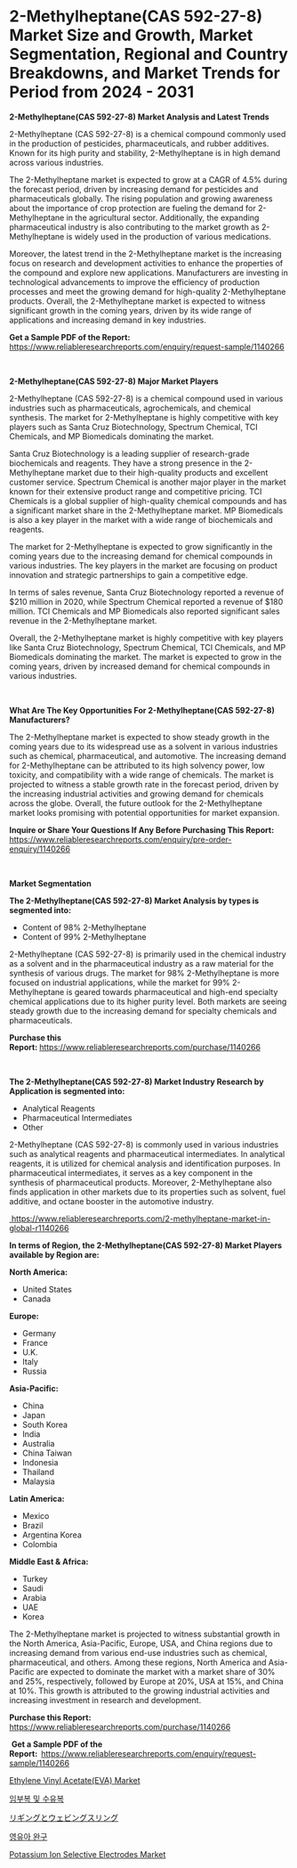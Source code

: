 <p><h1>2-Methylheptane(CAS 592-27-8) Market Size and Growth, Market Segmentation, Regional and Country Breakdowns, and Market Trends for Period from 2024 -  2031</h1></p><p><strong>2-Methylheptane(CAS 592-27-8) Market Analysis and Latest Trends</strong></p>
<p><p>2-Methylheptane (CAS 592-27-8) is a chemical compound commonly used in the production of pesticides, pharmaceuticals, and rubber additives. Known for its high purity and stability, 2-Methylheptane is in high demand across various industries.</p><p>The 2-Methylheptane market is expected to grow at a CAGR of 4.5% during the forecast period, driven by increasing demand for pesticides and pharmaceuticals globally. The rising population and growing awareness about the importance of crop protection are fueling the demand for 2-Methylheptane in the agricultural sector. Additionally, the expanding pharmaceutical industry is also contributing to the market growth as 2-Methylheptane is widely used in the production of various medications.</p><p>Moreover, the latest trend in the 2-Methylheptane market is the increasing focus on research and development activities to enhance the properties of the compound and explore new applications. Manufacturers are investing in technological advancements to improve the efficiency of production processes and meet the growing demand for high-quality 2-Methylheptane products. Overall, the 2-Methylheptane market is expected to witness significant growth in the coming years, driven by its wide range of applications and increasing demand in key industries.</p></p>
<p><strong>Get a Sample PDF of the Report:&nbsp;</strong> <a href="https://www.reliableresearchreports.com/enquiry/request-sample/1140266">https://www.reliableresearchreports.com/enquiry/request-sample/1140266</a></p>
<p>&nbsp;</p>
<p><strong>2-Methylheptane(CAS 592-27-8) Major Market Players</strong></p>
<p><p>2-Methylheptane (CAS 592-27-8) is a chemical compound used in various industries such as pharmaceuticals, agrochemicals, and chemical synthesis. The market for 2-Methylheptane is highly competitive with key players such as Santa Cruz Biotechnology, Spectrum Chemical, TCI Chemicals, and MP Biomedicals dominating the market.</p><p>Santa Cruz Biotechnology is a leading supplier of research-grade biochemicals and reagents. They have a strong presence in the 2-Methylheptane market due to their high-quality products and excellent customer service. Spectrum Chemical is another major player in the market known for their extensive product range and competitive pricing. TCI Chemicals is a global supplier of high-quality chemical compounds and has a significant market share in the 2-Methylheptane market. MP Biomedicals is also a key player in the market with a wide range of biochemicals and reagents.</p><p>The market for 2-Methylheptane is expected to grow significantly in the coming years due to the increasing demand for chemical compounds in various industries. The key players in the market are focusing on product innovation and strategic partnerships to gain a competitive edge.</p><p>In terms of sales revenue, Santa Cruz Biotechnology reported a revenue of $210 million in 2020, while Spectrum Chemical reported a revenue of $180 million. TCI Chemicals and MP Biomedicals also reported significant sales revenue in the 2-Methylheptane market.</p><p>Overall, the 2-Methylheptane market is highly competitive with key players like Santa Cruz Biotechnology, Spectrum Chemical, TCI Chemicals, and MP Biomedicals dominating the market. The market is expected to grow in the coming years, driven by increased demand for chemical compounds in various industries.</p></p>
<p>&nbsp;</p>
<p><strong>What Are The Key Opportunities For 2-Methylheptane(CAS 592-27-8) Manufacturers?</strong></p>
<p><p>The 2-Methylheptane market is expected to show steady growth in the coming years due to its widespread use as a solvent in various industries such as chemical, pharmaceutical, and automotive. The increasing demand for 2-Methylheptane can be attributed to its high solvency power, low toxicity, and compatibility with a wide range of chemicals. The market is projected to witness a stable growth rate in the forecast period, driven by the increasing industrial activities and growing demand for chemicals across the globe. Overall, the future outlook for the 2-Methylheptane market looks promising with potential opportunities for market expansion.</p></p>
<p><strong>Inquire or Share Your Questions If Any Before Purchasing This Report:</strong> <a href="https://www.reliableresearchreports.com/enquiry/pre-order-enquiry/1140266">https://www.reliableresearchreports.com/enquiry/pre-order-enquiry/1140266</a></p>
<p>&nbsp;</p>
<p><strong>Market Segmentation</strong></p>
<p><strong>The 2-Methylheptane(CAS 592-27-8) Market Analysis by types is segmented into:</strong></p>
<p><ul><li>Content of 98% 2-Methylheptane</li><li>Content of 99% 2-Methylheptane</li></ul></p>
<p><p>2-Methylheptane (CAS 592-27-8) is primarily used in the chemical industry as a solvent and in the pharmaceutical industry as a raw material for the synthesis of various drugs. The market for 98% 2-Methylheptane is more focused on industrial applications, while the market for 99% 2-Methylheptane is geared towards pharmaceutical and high-end specialty chemical applications due to its higher purity level. Both markets are seeing steady growth due to the increasing demand for specialty chemicals and pharmaceuticals.</p></p>
<p><strong>Purchase this Report:&nbsp;</strong><a href="https://www.reliableresearchreports.com/purchase/1140266">https://www.reliableresearchreports.com/purchase/1140266</a></p>
<p>&nbsp;</p>
<p><strong>The 2-Methylheptane(CAS 592-27-8) Market Industry Research by Application is segmented into:</strong></p>
<p><ul><li>Analytical Reagents</li><li>Pharmaceutical Intermediates</li><li>Other</li></ul></p>
<p><p>2-Methylheptane (CAS 592-27-8) is commonly used in various industries such as analytical reagents and pharmaceutical intermediates. In analytical reagents, it is utilized for chemical analysis and identification purposes. In pharmaceutical intermediates, it serves as a key component in the synthesis of pharmaceutical products. Moreover, 2-Methylheptane also finds application in other markets due to its properties such as solvent, fuel additive, and octane booster in the automotive industry.</p></p>
<p><a href="https://www.reliableresearchreports.com/2-methylheptane-market-in-global-r1140266">&nbsp;https://www.reliableresearchreports.com/2-methylheptane-market-in-global-r1140266</a></p>
<p><strong>In terms of Region, the 2-Methylheptane(CAS 592-27-8) Market Players available by Region are:</strong></p>
<p>
    <p> <strong> North America: </strong>
        <ul>
            <li>United States</li>
            <li>Canada</li>
        </ul>
        </p> 
    <p> <strong> Europe: </strong>
        <ul>
            <li>Germany</li>
            <li>France</li>
            <li>U.K.</li>
            <li>Italy</li>
            <li>Russia</li>
        </ul>
        </p> 
    <p> <strong> Asia-Pacific: </strong>
        <ul>
            <li>China</li>
            <li>Japan</li>
            <li>South Korea</li>
            <li>India</li>
            <li>Australia</li>
            <li>China Taiwan</li>
            <li>Indonesia</li>
            <li>Thailand</li>
            <li>Malaysia</li>
        </ul>
        </p> 
    <p> <strong> Latin America: </strong>
        <ul>
            <li>Mexico</li>
            <li>Brazil</li>
            <li>Argentina Korea</li>
            <li>Colombia</li>
        </ul>
        </p> 
    <p> <strong> Middle East & Africa: </strong>
        <ul>
            <li>Turkey</li>
            <li>Saudi</li>
            <li>Arabia</li>
            <li>UAE</li>
            <li>Korea</li>
        </ul>
    </p>
    </p>
<p><p>The 2-Methylheptane market is projected to witness substantial growth in the North America, Asia-Pacific, Europe, USA, and China regions due to increasing demand from various end-use industries such as chemical, pharmaceutical, and others. Among these regions, North America and Asia-Pacific are expected to dominate the market with a market share of 30% and 25%, respectively, followed by Europe at 20%, USA at 15%, and China at 10%. This growth is attributed to the growing industrial activities and increasing investment in research and development.</p></p>
<p><strong>Purchase this Report: </strong><a href="https://www.reliableresearchreports.com/purchase/1140266">https://www.reliableresearchreports.com/purchase/1140266</a></p>
<p>&nbsp;<strong>Get a Sample PDF of the Report:&nbsp;&nbsp;</strong><a href="https://www.reliableresearchreports.com/enquiry/request-sample/1140266">https://www.reliableresearchreports.com/enquiry/request-sample/1140266</a></p>
<p><strong></strong></p>
<p><p><a href="https://github.com/dimitrishawkinswaynenp91rgz/Market-Research-Report-List-2/blob/main/ethylene-vinyl-acetateeva-market.md">Ethylene Vinyl Acetate(EVA) Market</a></p><p><a href="https://github.com/vsr06p4p49/Market-Research-Report-List-2/blob/main/5769388102095.md">임부복 및 수유복</a></p><p><a href="https://github.com/CarlieShields/Market-Research-Report-List-1/blob/main/4269832107739.md">リギングとウェビングスリング</a></p><p><a href="https://github.com/Penelolack456456/Market-Research-Report-List-2/blob/main/4726266102096.md">영유아 완구</a></p><p><a href="https://issuu.com/reportprime-2/docs/potassium-ion-selective-electrodes-market-size-203">Potassium Ion Selective Electrodes Market</a></p></p>